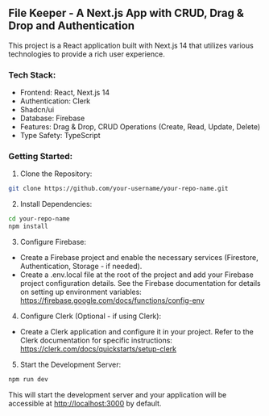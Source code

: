 ## File Keeper - A Next.js App with CRUD, Drag & Drop and Authentication

This project is a React application built with Next.js 14 that utilizes various technologies to provide a rich user experience.

### Tech Stack:

-   Frontend: React, Next.js 14
-   Authentication: Clerk
-   Shadcn/ui
-   Database: Firebase
-   Features: Drag & Drop, CRUD Operations (Create, Read, Update, Delete)
-   Type Safety: TypeScript

### Getting Started:

1. Clone the Repository:

```bash
git clone https://github.com/your-username/your-repo-name.git
```

2. Install Dependencies:

```bash
cd your-repo-name
npm install
```

3. Configure Firebase:

-   Create a Firebase project and enable the necessary services (Firestore, Authentication, Storage - if needed).
-   Create a .env.local file at the root of the project and add your Firebase project configuration details. See the Firebase documentation for details on setting up environment variables: https://firebase.google.com/docs/functions/config-env

4. Configure Clerk (Optional - if using Clerk):

-   Create a Clerk application and configure it in your project. Refer to the Clerk documentation for specific instructions: https://clerk.com/docs/quickstarts/setup-clerk

5. Start the Development Server:

```bash
npm run dev
```

This will start the development server and your application will be accessible at [http://localhost:3000](http://localhost:3000) by default.
